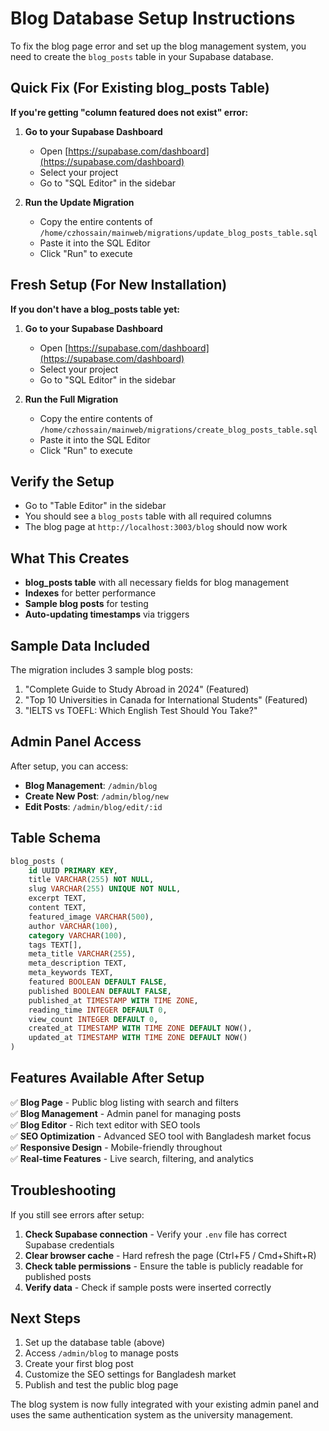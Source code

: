 # Blog Database Setup Instructions

To fix the blog page error and set up the blog management system, you need to create the `blog_posts` table in your Supabase database.

## Quick Fix (For Existing blog_posts Table)

**If you're getting "column featured does not exist" error:**

1. **Go to your Supabase Dashboard**
   - Open [https://supabase.com/dashboard](https://supabase.com/dashboard)
   - Select your project
   - Go to "SQL Editor" in the sidebar

2. **Run the Update Migration**
   - Copy the entire contents of `/home/czhossain/mainweb/migrations/update_blog_posts_table.sql`
   - Paste it into the SQL Editor
   - Click "Run" to execute

## Fresh Setup (For New Installation)

**If you don't have a blog_posts table yet:**

1. **Go to your Supabase Dashboard**
   - Open [https://supabase.com/dashboard](https://supabase.com/dashboard)
   - Select your project
   - Go to "SQL Editor" in the sidebar

2. **Run the Full Migration**
   - Copy the entire contents of `/home/czhossain/mainweb/migrations/create_blog_posts_table.sql`
   - Paste it into the SQL Editor
   - Click "Run" to execute

## Verify the Setup

- Go to "Table Editor" in the sidebar
- You should see a `blog_posts` table with all required columns
- The blog page at `http://localhost:3003/blog` should now work

## What This Creates

- **blog_posts table** with all necessary fields for blog management
- **Indexes** for better performance
- **Sample blog posts** for testing
- **Auto-updating timestamps** via triggers

## Sample Data Included

The migration includes 3 sample blog posts:
1. "Complete Guide to Study Abroad in 2024" (Featured)
2. "Top 10 Universities in Canada for International Students" (Featured)
3. "IELTS vs TOEFL: Which English Test Should You Take?"

## Admin Panel Access

After setup, you can access:
- **Blog Management**: `/admin/blog`
- **Create New Post**: `/admin/blog/new`
- **Edit Posts**: `/admin/blog/edit/:id`

## Table Schema

```sql
blog_posts (
    id UUID PRIMARY KEY,
    title VARCHAR(255) NOT NULL,
    slug VARCHAR(255) UNIQUE NOT NULL,
    excerpt TEXT,
    content TEXT,
    featured_image VARCHAR(500),
    author VARCHAR(100),
    category VARCHAR(100),
    tags TEXT[],
    meta_title VARCHAR(255),
    meta_description TEXT,
    meta_keywords TEXT,
    featured BOOLEAN DEFAULT FALSE,
    published BOOLEAN DEFAULT FALSE,
    published_at TIMESTAMP WITH TIME ZONE,
    reading_time INTEGER DEFAULT 0,
    view_count INTEGER DEFAULT 0,
    created_at TIMESTAMP WITH TIME ZONE DEFAULT NOW(),
    updated_at TIMESTAMP WITH TIME ZONE DEFAULT NOW()
)
```

## Features Available After Setup

✅ **Blog Page** - Public blog listing with search and filters  
✅ **Blog Management** - Admin panel for managing posts  
✅ **Blog Editor** - Rich text editor with SEO tools  
✅ **SEO Optimization** - Advanced SEO tool with Bangladesh market focus  
✅ **Responsive Design** - Mobile-friendly throughout  
✅ **Real-time Features** - Live search, filtering, and analytics  

## Troubleshooting

If you still see errors after setup:
1. **Check Supabase connection** - Verify your `.env` file has correct Supabase credentials
2. **Clear browser cache** - Hard refresh the page (Ctrl+F5 / Cmd+Shift+R)
3. **Check table permissions** - Ensure the table is publicly readable for published posts
4. **Verify data** - Check if sample posts were inserted correctly

## Next Steps

1. Set up the database table (above)
2. Access `/admin/blog` to manage posts
3. Create your first blog post
4. Customize the SEO settings for Bangladesh market
5. Publish and test the public blog page

The blog system is now fully integrated with your existing admin panel and uses the same authentication system as the university management.
